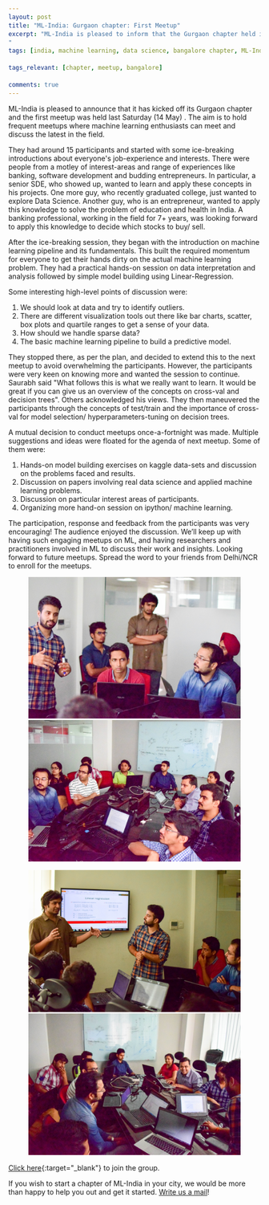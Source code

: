 ```yaml
---
layout: post
title: "ML-India: Gurgaon chapter: First Meetup"
excerpt: "ML-India is pleased to inform that the Gurgaon chapter held its first meetup last Saturday (14 May). The meetup involved introduction to the machine learning pipeline and a practical hands-on session on data interpretation and analysis. It was followed by simple model building using Linear-Regression.
"
tags: [india, machine learning, data science, bangalore chapter, ML-India, meetup]

tags_relevant: [chapter, meetup, bangalore]

comments: true
---
```

ML-India is pleased to announce that it has kicked off its Gurgaon chapter and the first meetup was held last Saturday (14 May) . The aim is to hold frequent meetups where machine learning enthusiasts can meet and discuss the latest in the field.

They had around 15 participants and started with some ice-breaking introductions about everyone's job-experience and interests. There were people from a motley of interest-areas and range of experiences like banking, software development and budding entrepreneurs. In particular, a senior SDE, who showed up, wanted to learn and apply these concepts in his projects. One more guy, who recently  graduated college, just wanted to explore Data Science. Another guy, who is an entrepreneur, wanted to apply this knowledge to solve the problem of education and health in India. A banking professional, working in the field for 7+ years, was looking forward to apply this knowledge to decide which stocks to buy/ sell.

After the ice-breaking session, they began with the introduction on machine learning pipeline and its fundamentals. This built the required momentum for everyone to get their hands dirty on the actual machine learning problem. They had a practical hands-on session on data interpretation and analysis followed by simple model building using Linear-Regression.

Some interesting high-level points of discussion were:

1. We should look at data and try to identify outliers.
2. There are different visualization tools out there like bar charts, scatter, box plots and quartile ranges to get a sense of your data.
3. How should we handle sparse data?
4. The basic machine learning pipeline to build a predictive model.

They stopped there, as per the plan, and decided to extend this to the next meetup to avoid overwhelming the participants. However, the participants were very keen on knowing more and wanted the session to continue. Saurabh said "What follows this is what we really want to learn. It would be great if you can give us an overview of the concepts on cross-val and decision trees". Others acknowledged his views. They then maneuvered the participants through the concepts of test/train and the importance of cross-val for model selection/ hyperparameters-tuning on decision trees.

A mutual decision to conduct meetups once-a-fortnight was made. Multiple suggestions and ideas were floated for the agenda of next meetup. Some of them were: 

1. Hands-on model building exercises on kaggle data-sets and discussion on the problems faced and results.
2. Discussion on papers involving real data science and applied machine learning problems.
3. Discussion on particular interest areas of participants.
4. Organizing more hand-on session on ipython/ machine learning.

The participation, response and feedback from the participants was very encouraging! The audience enjoyed the discussion. We’ll keep up with having such engaging meetups on ML, and having researchers and practitioners involved in ML to discuss their work and insights. Looking forward to future meetups. Spread the word to your friends from Delhi/NCR to enroll for the meetups.
<figure class="half">
    <a href="/images/DSC_0090.jpg"><img src="/images/DSC_0090.jpg"></a>
    <a href="/images/DSC_0089.jpg"><img src="/images/DSC_0089.jpg"></a>
    <figcaption></figcaption>
</figure>

<figure class="half">
    <a href="/images/DSC_0075.jpg"><img src="/images/DSC_0075.jpg"></a>
    <a href="/images/DSC_0087.jpg"><img src="/images/DSC_0087.jpg"></a>
    <figcaption></figcaption>
</figure>


[Click here](http://www.meetup.com/Machine-Learning-India-Gurgaon/){:target="_blank"} to join the group.

If you wish to start a chapter of ML-India in your city, we would be more than happy to help you out and get it started. <a href="mailto:varun@aspiringminds.com" target="_top">Write us a mail</a>!

